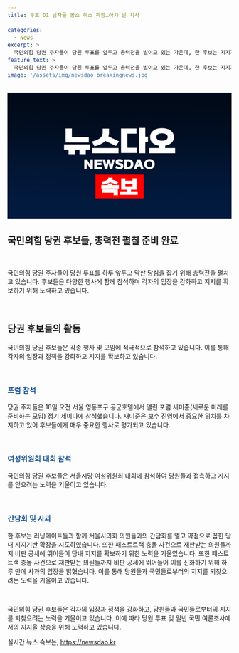 ```yaml
---
title: 투표 D1 남자들 공소 취소 파장…아차 난 치사

categories:
  - News
excerpt: >
  국민의힘 당권 주자들이 당원 투표를 앞두고 총력전을 벌이고 있는 가운데, 한 후보는 지지자들을 확보하기 위해 여성대회 및 포럼에 참석하며 활발한 활동을 펼치고 있다. 이에 대해 다른 후보들은 한 후보의 공격적인 발언에 반격하며 공세를 이어가고 있다. 특히, 한 후보는 패스트트랙 사건으로 인한 논란을 진화하기 위해 사과의 입장을 밝히고, 당원들과의 접촉을 강화하고 있는 모습이다. 또한, 당 대표 선출을 위한 투표가 19일부터 22일까지 이뤄지며, 당원 투표와 일반 국민 여론조사가 종합되어 결과가 결정될 예정이다. (150자)
feature_text: >
  국민의힘 당권 주자들이 당원 투표를 앞두고 총력전을 벌이고 있는 가운데, 한 후보는 지지자들을 확보하기 위해 여성대회 및 포럼에 참석하며 활발한 활동을 펼치고 있다. 이에 대해 다른 후보들은 한 후보의 공격적인 발언에 반격하며 공세를 이어가고 있다. 특히, 한 후보는 패스트트랙 사건으로 인한 논란을 진화하기 위해 사과의 입장을 밝히고, 당원들과의 접촉을 강화하고 있는 모습이다. 또한, 당 대표 선출을 위한 투표가 19일부터 22일까지 이뤄지며, 당원 투표와 일반 국민 여론조사가 종합되어 결과가 결정될 예정이다. (150자)
image: '/assets/img/newsdao_breakingnews.jpg'
---
```


<p><img src="/assets/img/newsdao_breakingnews.jpg" alt="koreaapp 속보" /></p>

<h2 data-ke-size="size30">국민의힘 당권 후보들, 총력전 펼칠 준비 완료</h2>

<p data-ke-size="size16">&nbsp;</p>

<p>국민의힘 당권 주자들이 당원 투표를 하루 앞두고 막판 당심을 잡기 위해 총력전을 펼치고 있습니다. 후보들은 다양한 행사에 함께 참석하며 각자의 입장을 강화하고 지지를 확보하기 위해 노력하고 있습니다.</p>

<p data-ke-size="size16">&nbsp;</p>

<h2 data-ke-size="size26">당권 후보들의 활동</h2>

<p>국민의힘 당권 후보들은 각종 행사 및 모임에 적극적으로 참석하고 있습니다. 이를 통해 각자의 입장과 정책을 강화하고 지지를 확보하고 있습니다.</p>

<p data-ke-size="size16">&nbsp;</p>

<h3><b><span style="color: #1a5490;">포럼 참석</span></b></h3>

<p>당권 주자들은 18일 오전 서울 영등포구 공군호텔에서 열린 포럼 새미준(새로운 미래를 준비하는 모임) 정기 세미나에 참석했습니다. 새미준은 보수 진영에서 중요한 위치를 차지하고 있어 후보들에게 매우 중요한 행사로 평가되고 있습니다.</p>

<p data-ke-size="size16">&nbsp;</p>

<h3><b><span style="color: #1a5490;">여성위원회 대회 참석</span></b></h3>

<p>국민의힘 당권 후보들은 서울시당 여성위원회 대회에 참석하여 당원들과 접촉하고 지지를 얻으려는 노력을 기울이고 있습니다.</p>

<p data-ke-size="size16">&nbsp;</p>

<h3><b><span style="color: #1a5490;">간담회 및 사과</span></b></h3>

<p>한 후보는 러닝메이트들과 함께 서울시의회 의원들과의 간담회를 열고 약점으로 꼽힌 당내 지지기반 확장을 시도하였습니다. 또한 패스트트랙 충돌 사건으로 재판받는 의원들까지 비판 공세에 뛰어들어 당내 지지를 확보하기 위한 노력을 기울였습니다. 또한 패스트트랙 충돌 사건으로 재판받는 의원들까지 비판 공세에 뛰어들어 이를 진화하기 위해 하루 만에 사과의 입장을 밝혔습니다. 이를 통해 당원들과 국민들로부터의 지지를 되찾으려는 노력을 기울이고 있습니다.</p>

<p data-ke-size="size16">&nbsp;</p>

<p>국민의힘 당권 후보들은 각자의 입장과 정책을 강화하고, 당원들과 국민들로부터의 지지를 되찾으려는 노력을 기울이고 있습니다. 이에 따라 당원 투표 및 일반 국민 여론조사에서의 지지율 상승을 위해 노력하고 있습니다.</p>
실시간 뉴스 속보는, <a href="https://newsdao.kr" rel="dofollow">https://newsdao.kr</a>


